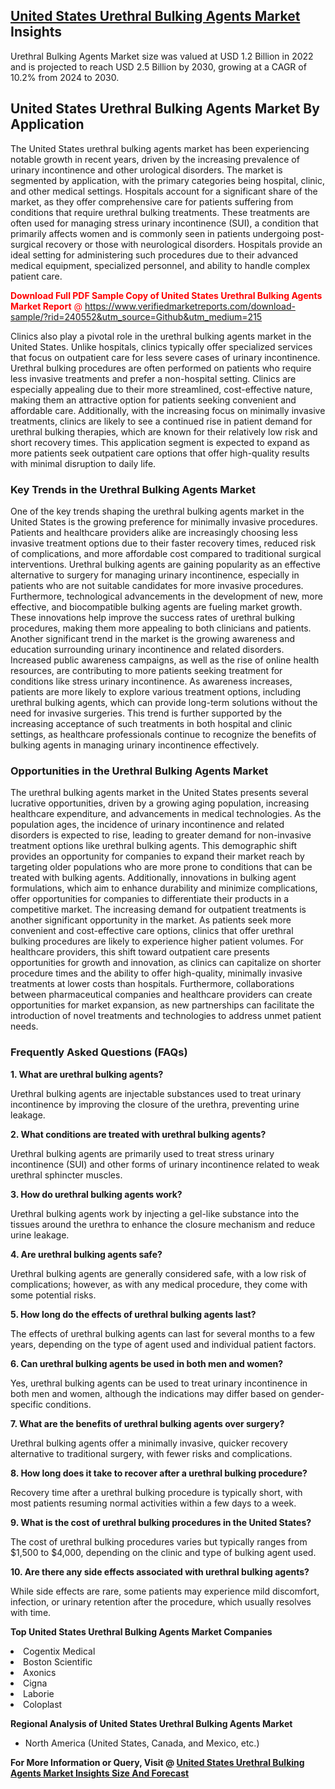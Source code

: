 <h2><a href="https://www.verifiedmarketreports.com/download-sample/?rid=240552&amp;utm_source=Github&amp;utm_medium=215" target="_blank">United States Urethral Bulking Agents Market</a> Insights</h2><p>Urethral Bulking Agents Market size was valued at USD 1.2 Billion in 2022 and is projected to reach USD 2.5 Billion by 2030, growing at a CAGR of 10.2% from 2024 to 2030.</p><p> <h2>United States Urethral Bulking Agents Market By Application</h2> <p>The United States urethral bulking agents market has been experiencing notable growth in recent years, driven by the increasing prevalence of urinary incontinence and other urological disorders. The market is segmented by application, with the primary categories being hospital, clinic, and other medical settings. Hospitals account for a significant share of the market, as they offer comprehensive care for patients suffering from conditions that require urethral bulking treatments. These treatments are often used for managing stress urinary incontinence (SUI), a condition that primarily affects women and is commonly seen in patients undergoing post-surgical recovery or those with neurological disorders. Hospitals provide an ideal setting for administering such procedures due to their advanced medical equipment, specialized personnel, and ability to handle complex patient care. <p><span class=""><span style="color: #ff0000;"><strong>Download Full PDF Sample Copy of United States Urethral Bulking Agents Market Report</strong> @ </span><a href="https://www.verifiedmarketreports.com/download-sample/?rid=240552&amp;utm_source=Github&amp;utm_medium=215" target="_blank">https://www.verifiedmarketreports.com/download-sample/?rid=240552&amp;utm_source=Github&amp;utm_medium=215</a></span></p> Clinics also play a pivotal role in the urethral bulking agents market in the United States. Unlike hospitals, clinics typically offer specialized services that focus on outpatient care for less severe cases of urinary incontinence. Urethral bulking procedures are often performed on patients who require less invasive treatments and prefer a non-hospital setting. Clinics are especially appealing due to their more streamlined, cost-effective nature, making them an attractive option for patients seeking convenient and affordable care. Additionally, with the increasing focus on minimally invasive treatments, clinics are likely to see a continued rise in patient demand for urethral bulking therapies, which are known for their relatively low risk and short recovery times. This application segment is expected to expand as more patients seek outpatient care options that offer high-quality results with minimal disruption to daily life. <h3>Key Trends in the Urethral Bulking Agents Market</h3> <p>One of the key trends shaping the urethral bulking agents market in the United States is the growing preference for minimally invasive procedures. Patients and healthcare providers alike are increasingly choosing less invasive treatment options due to their faster recovery times, reduced risk of complications, and more affordable cost compared to traditional surgical interventions. Urethral bulking agents are gaining popularity as an effective alternative to surgery for managing urinary incontinence, especially in patients who are not suitable candidates for more invasive procedures. Furthermore, technological advancements in the development of new, more effective, and biocompatible bulking agents are fueling market growth. These innovations help improve the success rates of urethral bulking procedures, making them more appealing to both clinicians and patients. Another significant trend in the market is the growing awareness and education surrounding urinary incontinence and related disorders. Increased public awareness campaigns, as well as the rise of online health resources, are contributing to more patients seeking treatment for conditions like stress urinary incontinence. As awareness increases, patients are more likely to explore various treatment options, including urethral bulking agents, which can provide long-term solutions without the need for invasive surgeries. This trend is further supported by the increasing acceptance of such treatments in both hospital and clinic settings, as healthcare professionals continue to recognize the benefits of bulking agents in managing urinary incontinence effectively. <h3>Opportunities in the Urethral Bulking Agents Market</h3> <p>The urethral bulking agents market in the United States presents several lucrative opportunities, driven by a growing aging population, increasing healthcare expenditure, and advancements in medical technologies. As the population ages, the incidence of urinary incontinence and related disorders is expected to rise, leading to greater demand for non-invasive treatment options like urethral bulking agents. This demographic shift provides an opportunity for companies to expand their market reach by targeting older populations who are more prone to conditions that can be treated with bulking agents. Additionally, innovations in bulking agent formulations, which aim to enhance durability and minimize complications, offer opportunities for companies to differentiate their products in a competitive market. The increasing demand for outpatient treatments is another significant opportunity in the market. As patients seek more convenient and cost-effective care options, clinics that offer urethral bulking procedures are likely to experience higher patient volumes. For healthcare providers, this shift toward outpatient care presents opportunities for growth and innovation, as clinics can capitalize on shorter procedure times and the ability to offer high-quality, minimally invasive treatments at lower costs than hospitals. Furthermore, collaborations between pharmaceutical companies and healthcare providers can create opportunities for market expansion, as new partnerships can facilitate the introduction of novel treatments and technologies to address unmet patient needs. <h3>Frequently Asked Questions (FAQs)</h3> <p><strong>1. What are urethral bulking agents?</strong></p> <p>Urethral bulking agents are injectable substances used to treat urinary incontinence by improving the closure of the urethra, preventing urine leakage.</p> <p><strong>2. What conditions are treated with urethral bulking agents?</strong></p> <p>Urethral bulking agents are primarily used to treat stress urinary incontinence (SUI) and other forms of urinary incontinence related to weak urethral sphincter muscles.</p> <p><strong>3. How do urethral bulking agents work?</strong></p> <p>Urethral bulking agents work by injecting a gel-like substance into the tissues around the urethra to enhance the closure mechanism and reduce urine leakage.</p> <p><strong>4. Are urethral bulking agents safe?</strong></p> <p>Urethral bulking agents are generally considered safe, with a low risk of complications; however, as with any medical procedure, they come with some potential risks.</p> <p><strong>5. How long do the effects of urethral bulking agents last?</strong></p> <p>The effects of urethral bulking agents can last for several months to a few years, depending on the type of agent used and individual patient factors.</p> <p><strong>6. Can urethral bulking agents be used in both men and women?</strong></p> <p>Yes, urethral bulking agents can be used to treat urinary incontinence in both men and women, although the indications may differ based on gender-specific conditions.</p> <p><strong>7. What are the benefits of urethral bulking agents over surgery?</strong></p> <p>Urethral bulking agents offer a minimally invasive, quicker recovery alternative to traditional surgery, with fewer risks and complications.</p> <p><strong>8. How long does it take to recover after a urethral bulking procedure?</strong></p> <p>Recovery time after a urethral bulking procedure is typically short, with most patients resuming normal activities within a few days to a week.</p> <p><strong>9. What is the cost of urethral bulking procedures in the United States?</strong></p> <p>The cost of urethral bulking procedures varies but typically ranges from $1,500 to $4,000, depending on the clinic and type of bulking agent used.</p> <p><strong>10. Are there any side effects associated with urethral bulking agents?</strong></p> <p>While side effects are rare, some patients may experience mild discomfort, infection, or urinary retention after the procedure, which usually resolves with time.</p> </p><p><strong>Top United States Urethral Bulking Agents Market Companies</strong></p><div data-test-id=""><p><li>Cogentix Medical</li><li> Boston Scientific</li><li> Axonics</li><li> Cigna</li><li> Laborie</li><li> Coloplast</li></p><div><strong>Regional Analysis of&nbsp;United States Urethral Bulking Agents Market</strong></div><ul><li dir="ltr"><p dir="ltr">North America&nbsp;(United States, Canada, and Mexico, etc.)</p></li></ul><p><strong>For More Information or Query, Visit @&nbsp;</strong><strong><a href="https://www.verifiedmarketreports.com/product/urethral-bulking-agents-market/?utm_source=Github&amp;utm_medium=215" target="_blank">United States Urethral Bulking Agents Market Insights Size And Forecast</a></strong></p></div>
